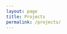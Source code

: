 ```yaml
---
layout: page
title: Projects
permalink: /projects/
---
```


<div class="container bg-1 text-center">
  <br>
  <div>
       
  </div>
</div>

<div class="container bg-2 text-center">
  <br> 
    
</div>

<div class="container bg-4 text-center">
  <br>
  <div>
       
  </div>
</div>
